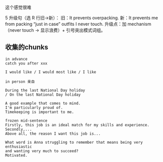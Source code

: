 这个感觉很难

5 升级句（选 R 行旧→新）： 旧：It prevents overpacking.
新：It prevents me from packing “just in case” outfits I never touch.
升级点：加 mechanism（never touch → 显示浪费）+ 引号突出模式词组。

## 收集的chunks
```
in advance
catch you after xxx

I would like / I would most like / I like

in person 亲自

During the last National Day holiday
/ On the last National Day holiday

A good example that comes to mind. 
I'm particularly proud of.
Timekeeping is important to me.

frozen mid-sentence
Firstly, this job is an ideal match for my skills and experience.
Secondly,...
Above all, the reason I want this job is...

What word is Anna struggling to remember that means being very enthusiastic
and wanting very much to succeed?
Motivated.
```